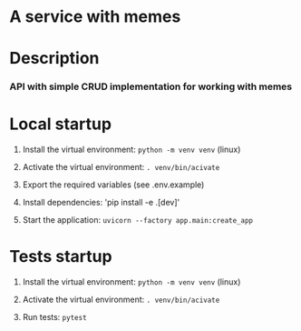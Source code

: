 # A service with memes

# Description

### API with simple CRUD implementation for working with memes

# Local startup

1. Install the virtual environment: `python -m venv venv` (linux)

2. Activate the virtual environment: `. venv/bin/acivate`

3. Export the required variables (see .env.example)

4. Install dependencies: 'pip install -e .[dev]'

5. Start the application: `uvicorn --factory app.main:create_app`

# Tests startup

1. Install the virtual environment: `python -m venv venv` (linux)

2. Activate the virtual environment: `. venv/bin/acivate`

3. Run tests: `pytest`
